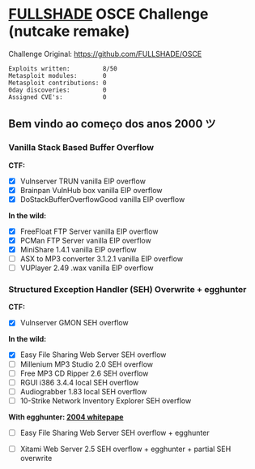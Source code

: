 # [FULLSHADE](https://github.com/FULLSHADE) OSCE Challenge (nutcake remake)

Challenge Original: https://github.com/FULLSHADE/OSCE

```
Exploits written:         8/50
Metasploit modules:       0
Metasploit contributions: 0
0day discoveries:         0
Assigned CVE's:           0
```

## Bem vindo ao começo dos anos 2000 ツ

### Vanilla Stack Based Buffer Overflow

**CTF:**

- [x] Vulnserver TRUN vanilla EIP overflow
- [x] Brainpan VulnHub box vanilla EIP overflow
- [x] DoStackBufferOverflowGood vanilla EIP overflow

**In the wild:**

- [x] FreeFloat FTP Server vanilla EIP overflow
- [x] PCMan FTP Server vanilla EIP overflow
- [x] MiniShare 1.4.1 vanilla EIP overflow
- [ ] ASX to MP3 converter 3.1.2.1 vanilla EIP overflow
- [ ] VUPlayer 2.49 .wax vanilla EIP overflow

### Structured Exception Handler (SEH) Overwrite + egghunter

 **CTF:**

- [x] Vulnserver GMON SEH overflow

**In the wild:**

- [x] Easy File Sharing Web Server SEH overflow
- [ ] Millenium MP3 Studio 2.0 SEH overflow
- [ ] Free MP3 CD Ripper 2.6 SEH overflow
- [ ] RGUI i386 3.4.4 local SEH overflow
- [ ] Audiograbber 1.83 local SEH overflow
- [ ] 10-Strike Network Inventory Explorer SEH overflow

**With egghunter: [2004 whitepape](http://www.hick.org/code/skape/papers/egghunt-shellcode.pdf)**

- [ ] Easy File Sharing Web Server SEH overflow + egghunter
- [ ] Xitami Web Server 2.5 SEH overflow + egghunter + partial SEH overwrite












